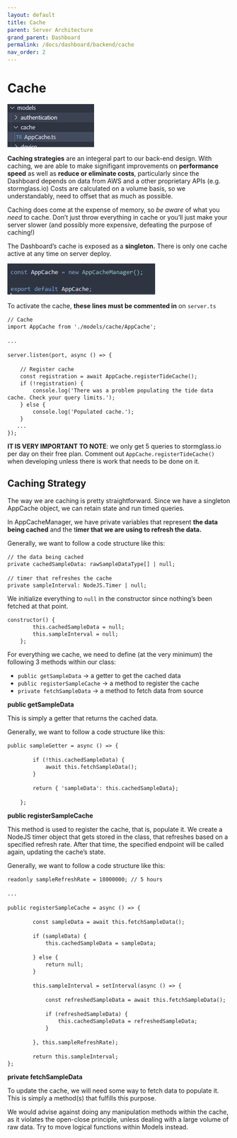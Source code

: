 ```yaml
---
layout: default
title: Cache
parent: Server Architecture
grand_parent: Dashboard
permalink: /docs/dashboard/backend/cache
nav_order: 2
---
```


# Cache

![Untitled](./images/8-caching.png)

**Caching strategies** are an integeral part to our back-end design. With caching, we are able to make signifigant improvements on **performance speed** as well as **reduce or eliminate costs**, particularly since the Dashboard depends on data from AWS and a other proprietary APIs (e.g. stormglass.io) Costs are calculated on a volume basis, so we understandably, need to offset that as much as possible. 

Caching does come at the expense of memory, so *be aware* of what you *need* to cache. Don’t just throw everything in cache or you’ll just make your server slower (and possibly more expensive, defeating the purpose of caching!)

The Dashboard’s cache is exposed as a **singleton.** There is only one cache active at any time on server deploy.

![Untitled](./images/9-cache_export.png)

To activate the cache, **these lines must be commented in** on `server.ts`

```tsx
// Cache
import AppCache from './models/cache/AppCache';

...

server.listen(port, async () => {

    // Register cache
    const registration = await AppCache.registerTideCache();
    if (!registration) {
        console.log('There was a problem populating the tide data cache. Check your query limits.');
    } else {
        console.log('Populated cache.');
    }
   ...
});
```

**IT IS VERY IMPORTANT TO NOTE**: we only get 5 queries to stormglass.io per day on their free plan. Comment out `AppCache.registerTideCache()` when developing unless there is work that needs to be done on it.

## Caching Strategy

The way we are caching is pretty straightforward. Since we have a singleton AppCache object, we can retain state and run timed queries. 

In AppCacheManager, we have private variables that represent **the data being cached** and the t**imer that we are using to refresh the data.**

Generally, we want to follow a code structure like this:

```tsx
// the data being cached
private cachedSampleData: rawSampleDataType[] | null;

// timer that refreshes the cache
private sampleInterval: NodeJS.Timer | null;
```

We initialize everything to `null` in the constructor since nothing’s been fetched at that point.

```tsx
constructor() {
        this.cachedSampleData = null;
        this.sampleInterval = null;
    };
```

For everything we cache, we need to define (at the very minimum) the following 3 methods within our class:

- `public getSampleData` → a getter to get the cached data
- `public registerSampleCache` → a method to register the cache
- `private fetchSampleData` → a method to fetch data from source

**public getSampleData**

This is simply a getter that returns the cached data.

Generally, we want to follow a code structure like this:

```tsx
public sampleGetter = async () => {

        if (!this.cachedSampleData) {
            await this.fetchSampleData();
        }

        return { 'sampleData': this.cachedSampleData};

    };
```

**public registerSampleCache**

This method is used to register the cache, that is, populate it. We create a NodeJS timer object that gets stored in the class, that refreshes based on a specified refresh rate. After that time, the specified endpoint will be called again, updating the cache’s state.

Generally, we want to follow a code structure like this:

```tsx
readonly sampleRefreshRate = 18000000; // 5 hours

...

public registerSampleCache = async () => {

        const sampleData = await this.fetchSampleData();

        if (sampleData) {
            this.cachedSampleData = sampleData;

        } else {
            return null;
        }

        this.sampleInterval = setInterval(async () => {

            const refreshedSampleData = await this.fetchSampleData();

            if (refreshedSampleData) {
                this.cachedSampleData = refreshedSampleData;
            }

        }, this.sampleRefreshRate);

        return this.sampleInterval;
};
```

**private fetchSampleData**

To update the cache, we will need some way to fetch data to populate it. This is simply a method(s) that fulfills this purpose.

We would advise against doing any manipulation methods within the cache, as it violates the open-close principle, unless dealing with a large volume of raw data. Try to move logical functions within Models instead.